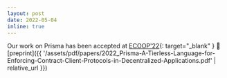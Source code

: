 ```yaml
---
layout: post
date: 2022-05-04
inline: true
---
```


Our work on Prisma has been accepted at [ECOOP'22](https://2022.ecoop.org/){: target="_blank" } 🎉 [preprint]({{ '/assets/pdf/papers/2022_Prisma-A-Tierless-Language-for-Enforcing-Contract-Client-Protocols-in-Decentralized-Applications.pdf' | relative_url }})
